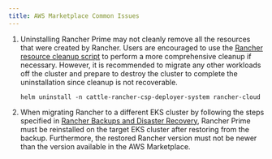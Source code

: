 ```yaml
---
title: AWS Marketplace Common Issues
---
```


1. Uninstalling Rancher Prime may not cleanly remove all the resources that were created by Rancher. Users are encouraged to use the [Rancher resource cleanup script](https://github.com/rancher/rancher-cleanup) to perform a more comprehensive cleanup if necessary. However, it is recommended to migrate any other workloads off the cluster and prepare to destroy the cluster to complete the uninstallation since cleanup is not recoverable.

   ```shell
   helm uninstall -n cattle-rancher-csp-deployer-system rancher-cloud
   ```

1. When migrating Rancher to a different EKS cluster by following the steps specified in [Rancher Backups and Disaster Recovery](https://ranchermanager.docs.rancher.com/pages-for-subheaders/backup-restore-and-disaster-recovery), Rancher Prime must be reinstalled on the target EKS cluster after restoring from the backup. Furthermore, the restored Rancher version must not be newer than the version available in the AWS Marketplace.
